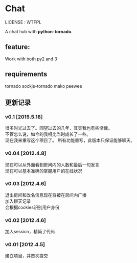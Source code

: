 # Chat

LICENSE : WTFPL  

A chat hub with **python-tornado**.  

## feature:
Work with both py2 and 3

## requirements
tornado
sockjs-tornado
mako
peewee

## 更新记录

### v0.1 [2015.5.18]
很多时光过去了。回望过去的几年，其实我也有些惭愧。  
不管怎么说，如今的我相比当时成长了一些。  
现在我来重写这个项目了。
所有功能重写，此版本只保证能够聊天。

### v0.04 [2012.4.8]
现在可以从外面看到房间内的人数和最后一句发言  
现在可以基本准确的掌握用户的在线状况  

### v0.03 [2012.4.6]
退出房间和改名信息现在将被在房间内广播  
加入聊天记录  
会根据cookies识别用户身份

### v0.02 [2012.4.6]
加入session，精简了代码

### v0.01 [2012.4.5]
建立项目，并首次提交

